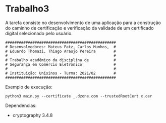 # Trabalho3
A tarefa consiste no desenvolvimento de uma aplicação para a construção do caminho de
certificação e verificação da validade de um certificado digital selecionado pelo usuário.
```
#################################################
# Desenvolvedores: Mateus Patz, Carlos Munhos,  #
# Eduardo Thomazi, Thiago Araujo Pereira        #
#                                               #
# Trabalho acadêmico da disciplina de           #
# Segurança em Comércio Eletrônico              #
#                                               #
# Instituição: Unisinos - Turma: 2021/02        #
#################################################
```

Exemplo de execução:
```
python3 main.py --certificate _.dzone.com --trustedRootCert x.cer
```

Dependencias:
- cryptography 3.4.8
